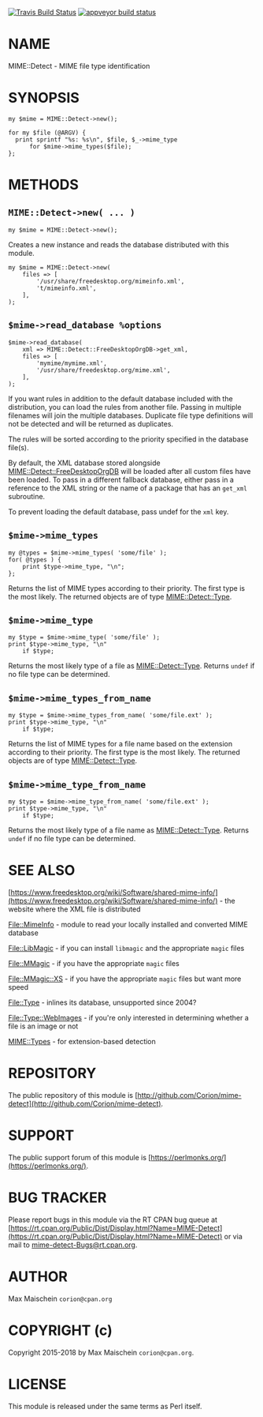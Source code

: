 
[![Travis Build Status](https://travis-ci.org/Corion/mime-detect.svg?branch=master)](https://travis-ci.org/corion/mime-detect)
[![appveyor build status](https://ci.appveyor.com/api/projects/status/github/corion/mime-detect?branch=master&svg=true)](https://ci.appveyor.com/project/corion/mime-detect)

# NAME

MIME::Detect - MIME file type identification

# SYNOPSIS

    my $mime = MIME::Detect->new();

    for my $file (@ARGV) {
      print sprintf "%s: %s\n", $file, $_->mime_type
          for $mime->mime_types($file);
    };

# METHODS

## `MIME::Detect->new( ... )`

    my $mime = MIME::Detect->new();

Creates a new instance and reads the database distributed with this module.

    my $mime = MIME::Detect->new(
        files => [
            '/usr/share/freedesktop.org/mimeinfo.xml',
            't/mimeinfo.xml',
        ],
    );

## `$mime->read_database %options`

    $mime->read_database(
        xml => MIME::Detect::FreeDesktopOrgDB->get_xml,
        files => [
            'mymime/mymime.xml',
            '/usr/share/freedesktop.org/mime.xml',
        ],
    );

If you want rules in addition to the default
database included with the distribution, you can load the rules from another file.
Passing in multiple filenames will join the multiple
databases. Duplicate file type definitions will not be detected
and will be returned as duplicates.

The rules will be sorted according to the priority specified in the database
file(s).

By default, the XML database stored alongside
[MIME::Detect::FreeDesktopOrgDB](https://metacpan.org/pod/MIME::Detect::FreeDesktopOrgDB)
will be loaded after all custom files have been loaded.
To pass in a different fallback database, either pass in a reference
to the XML string or the name of a package that has an `get_xml` subroutine.

To prevent loading the default database, pass undef
for the `xml` key.

## `$mime->mime_types`

    my @types = $mime->mime_types( 'some/file' );
    for( @types ) {
        print $type->mime_type, "\n";
    };

Returns the list of MIME types according to their priority.
The first type is the most likely. The returned objects
are of type [MIME::Detect::Type](https://metacpan.org/pod/MIME::Detect::Type).

## `$mime->mime_type`

    my $type = $mime->mime_type( 'some/file' );
    print $type->mime_type, "\n"
        if $type;

Returns the most likely type of a file as [MIME::Detect::Type](https://metacpan.org/pod/MIME::Detect::Type). Returns
`undef` if no file type can be determined.

## `$mime->mime_types_from_name`

    my $type = $mime->mime_types_from_name( 'some/file.ext' );
    print $type->mime_type, "\n"
        if $type;

Returns the list of MIME types for a file name based on the extension
according to their priority.
The first type is the most likely. The returned objects
are of type [MIME::Detect::Type](https://metacpan.org/pod/MIME::Detect::Type).

## `$mime->mime_type_from_name`

    my $type = $mime->mime_type_from_name( 'some/file.ext' );
    print $type->mime_type, "\n"
        if $type;

Returns the most likely type of a file name as [MIME::Detect::Type](https://metacpan.org/pod/MIME::Detect::Type). Returns
`undef` if no file type can be determined.

# SEE ALSO

[https://www.freedesktop.org/wiki/Software/shared-mime-info/](https://www.freedesktop.org/wiki/Software/shared-mime-info/) - the website
where the XML file is distributed

[File::MimeInfo](https://metacpan.org/pod/File::MimeInfo) - module to read your locally installed and converted MIME database

[File::LibMagic](https://metacpan.org/pod/File::LibMagic) - if you can install `libmagic` and the appropriate `magic` files

[File::MMagic](https://metacpan.org/pod/File::MMagic) - if you have the appropriate `magic` files

[File::MMagic::XS](https://metacpan.org/pod/File::MMagic::XS) - if you have the appropriate `magic` files but want more speed

[File::Type](https://metacpan.org/pod/File::Type) - inlines its database, unsupported since 2004?

[File::Type::WebImages](https://metacpan.org/pod/File::Type::WebImages) - if you're only interested in determining whether
a file is an image or not

[MIME::Types](https://metacpan.org/pod/MIME::Types) - for extension-based detection

# REPOSITORY

The public repository of this module is 
[http://github.com/Corion/mime-detect](http://github.com/Corion/mime-detect).

# SUPPORT

The public support forum of this module is
[https://perlmonks.org/](https://perlmonks.org/).

# BUG TRACKER

Please report bugs in this module via the RT CPAN bug queue at
[https://rt.cpan.org/Public/Dist/Display.html?Name=MIME-Detect](https://rt.cpan.org/Public/Dist/Display.html?Name=MIME-Detect)
or via mail to [mime-detect-Bugs@rt.cpan.org](https://metacpan.org/pod/mime-detect-Bugs@rt.cpan.org).

# AUTHOR

Max Maischein `corion@cpan.org`

# COPYRIGHT (c)

Copyright 2015-2018 by Max Maischein `corion@cpan.org`.

# LICENSE

This module is released under the same terms as Perl itself.
